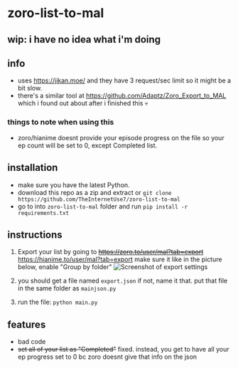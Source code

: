 # zoro-list-to-mal

## wip: i have no idea what i'm doing

## info

- uses <https://jikan.moe/> and they have 3 request/sec limit so it might be a bit slow.<br>
- there's a similar tool at <https://github.com/Adaptz/Zoro_Export_to_MAL> which i found out about after i finished this 💀

### things to note when using this

- zoro/hianime doesnt provide your episode progress on the file so your ep count will be set to 0, except Completed list.

## installation

- make sure you have the latest Python.
- download this repo as a zip and extract or `git clone https://github.com/TheInternetUse7/zoro-list-to-mal`
- go to into `zoro-list-to-mal` folder and run `pip install -r requirements.txt`

## instructions

1. Export your list by going to ~~<https://zoro.to/user/mal?tab=export>~~ <https://hianime.to/user/mal?tab=export> make sure it like in the picture below, enable "Group by folder"
![Screenshot of export settings](https://theinternetuser.is-from.space/r/chrome_JU8MsCpPUj.png)

2. you should get a file named `export.json` if not, name it that. put that file in the same folder as `mainjson.py`

3. run the file: `python main.py`

## features

- bad code
- ~~set all of your list as "Completed"~~ fixed. instead, you get to have all your ep progress set to 0 bc zoro doesnt give that info on the json
